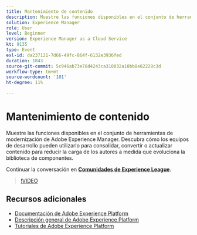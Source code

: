 ```yaml
---
title: Mantenimiento de contenido
description: Muestre las funciones disponibles en el conjunto de herramientas de modernización de Adobe Experience Manager. Descubra cómo los equipos de desarrollo pueden utilizarlo para consolidar, convertir o actualizar contenido para reducir la carga de los autores a medida que evoluciona la biblioteca de componentes.
solution: Experience Manager
role: User
level: Beginner
version: Experience Manager as a Cloud Service
kt: 9135
type: Event
exl-id: da237121-7d66-49fc-864f-6132e3936fed
duration: 1843
source-git-commit: 5c946ab73e78d4243ca310032a10bb8e82228c3d
workflow-type: tm+mt
source-wordcount: '101'
ht-degree: 11%

---
```


# Mantenimiento de contenido

Muestre las funciones disponibles en el conjunto de herramientas de modernización de Adobe Experience Manager. Descubra cómo los equipos de desarrollo pueden utilizarlo para consolidar, convertir o actualizar contenido para reducir la carga de los autores a medida que evoluciona la biblioteca de componentes.

Continuar la conversación en **[Comunidades de Experience League](https://adobe.ly/3zJuUBH)**.

>[!VIDEO](https://video.tv.adobe.com/v/337577/?quality=12&learn=on&hidetitle=true)

## Recursos adicionales

- [Documentación de Adobe Experience Platform](https://experienceleague.adobe.com/docs/experience-platform.html)
- [Descripción general de Adobe Experience Platform](https://experienceleague.adobe.com/docs/experience-platform/landing/home.html?lang=es)
- [Tutoriales de Adobe Experience Platform](https://experienceleague.adobe.com/docs/platform-learn/tutorials/overview.html?lang=es)
